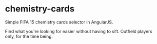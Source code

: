 # chemistry-cards
Simple FIFA 15 chemistry cards selector in AngularJS.

Find what you're looking for easier without having to sift. Outfield players only, for the time being.
